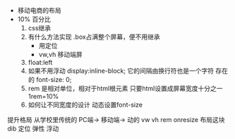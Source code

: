 - 移动电商的布局
- 10% 百分比
    1. css继承
    2. 有什么方法实现 .box占满整个屏幕，便不用继承
        - 用定位
        - vw,vh 移动端屏
    3. float:left
    4. 如果不用浮动
        display:inline-block;
        它的间隔由换行符也是一个字符 存在的 font-size: 0;
    5. rem 是相对单位，相对于html根元素
        只要html设置成屏幕宽度十分之一 1rem=10%
    6. 如何让不同宽度的设计
        动态设置font-size

提升格局 从学校里传统的 PC端-> 移动端-> 动的
    vw vh rem onresize
布局这块 dib 
定位
弹性
浮动